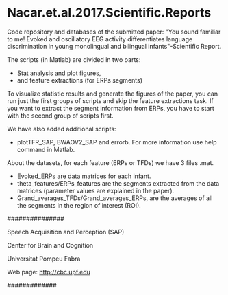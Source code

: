 # Nacar.et.al.2017.Scientific.Reports
Code repository and databases of the submitted paper: "You sound familiar to me! Evoked and oscillatory EEG activity differentiates language discrimination in young monolingual and bilingual infants"-Scientific Report.

The scripts (in Matlab) are divided in two parts:
- Stat analysis and plot figures,
- and feature extractions (for ERPs segments)

To visualize statistic results and generate the figures of the paper, you can run just the first groups of scripts and skip the feature extractions task. If you want to extract the segment information from ERPs, you have to start with the second group of scripts first.   

We have also added additional scripts:

- plotTFR_SAP, BWAOV2_SAP and errorb. For more information use help command in Matlab.

About the datasets, for each feature (ERPs or TFDs) we have 3 files .mat. 
- Evoked_ERPs are data matrices for each infant. 
- theta_features/ERPs_features are the segments extracted from the data matrices (parameter values are explained in the paper).
- Grand_averages_TFDs/Grand_averages_ERPs, are the averages of all the segments in the region of interest (ROI).

###############

Speech Acquisition and Perception (SAP)

Center for Brain and Cognition

Universitat Pompeu Fabra

Web page: http://cbc.upf.edu

#############


